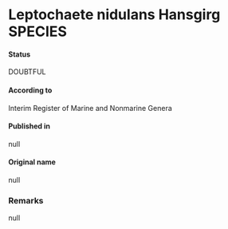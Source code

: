 Leptochaete nidulans Hansgirg SPECIES
=======

#### Status
DOUBTFUL

#### According to
Interim Register of Marine and Nonmarine Genera

#### Published in
null

#### Original name
null

### Remarks
null